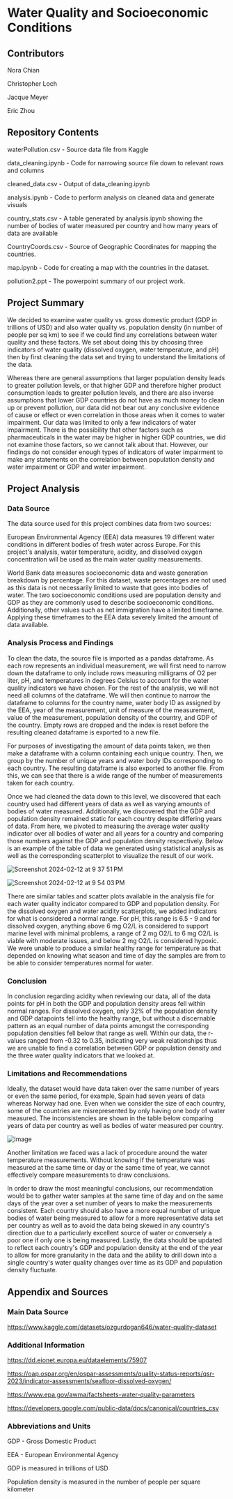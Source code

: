 # Water Quality and Socioeconomic Conditions

## Contributors
Nora Chian

Christopher Loch

Jacque Meyer

Eric Zhou

## Repository Contents

waterPollution.csv - Source data file from Kaggle

data_cleaning.ipynb - Code for narrowing source file down to relevant rows and columns

cleaned_data.csv - Output of data_cleaning.ipynb

analysis.ipynb - Code to perform analysis on cleaned data and generate visuals

country_stats.csv - A table generated by analysis.ipynb showing the number of bodies of water measured per country and how many years of data are available

CountryCoords.csv - Source of Geographic Coordinates for mapping the countries.

map.ipynb - Code for creating a map with the countries in the dataset.

pollution2.ppt - The powerpoint summary of our project work.

## Project Summary
We decided to examine water quality vs. gross domestic product (GDP in trillions of USD) and also water quality vs. population density (in number of people per sq km) to see if we could find any correlations between water quality and these factors. We set about doing this by choosing three indicators of water quality (dissolved oxygen, water temperature, and pH) then by first cleaning the data set and trying to understand the limitations of the data.  

Whereas there are general assumptions that larger population density leads to greater pollution levels, or that higher GDP and therefore higher product consumption leads to greater pollution levels, and there are also inverse assumptions that lower GDP countries do not have as much money to clean up or prevent pollution, our data did not bear out any conclusive evidence of cause or effect or even correlation in those areas when it comes to water impairment. Our data was limited to only a few indicators of water impairment. There is the possibility that other factors such as pharmaceuticals in the water may be higher in higher GDP countries, we did not examine those factors, so we cannot talk about that. However, our findings do not consider enough types of indicators of water impairment to make any statements on the correlation between population density and water impairment or GDP and water impairment. 

## Project Analysis
### Data Source
The data source used for this project combines data from two sources:

European Environmental Agency (EEA) data measures 19 different water conditions in different bodies of fresh water across Europe. For this project's analysis, water temperature, acidity, and dissolved oxygen concentration will be used as the main water quality measurements.

World Bank data measures socioeconomic data and waste generation breakdown by percentage. For this dataset, waste percentages are not used as this data is not necessarily limited to waste that goes into bodies of water. The two socioeconomic conditions used are population density and GDP as they are commonly used to describe socioeconomic conditions. Additionally, other values such as net immigration have a limited timeframe. Applying these timeframes to the EEA data severely limited the amount of data available.

### Analysis Process and Findings
To clean the data, the source file is imported as a pandas dataframe. As each row represents an individual measurement, we will first need to narrow down the dataframe to only include rows measuring milligrams of O2 per liter, pH, and temperatures in degrees Celsius to account for the water quality indicators we have chosen. For the rest of the analysis, we will not need all columns of the dataframe. We will then continue to narrow the dataframe to columns for the country name, water body ID as assigned by the EEA, year of the measurement, unit of measure of the measurement, value of the measurement, population density of the country, and GDP of the country. Empty rows are dropped and the index is reset before the resulting cleaned dataframe is exported to a new file. 

For purposes of investigating the amount of data points taken, we then make a dataframe with a column containing each unique country. Then, we group by the number of unique years and water body IDs corresponding to each country. The resulting dataframe is also exported to another file. From this, we can see that there is a wide range of the number of measurements taken for each country. 

Once we had cleaned the data down to this level, we discovered that each country used had different years of data as well as varying amounts of bodies of water measured. Additionally, we discovered that the GDP and population density remained static for each country despite differing years of data. From here, we pivoted to measuring the average water quality indicator over all bodies of water and all years for a country and comparing those numbers against the GDP and population density respectively. Below is an example of the table of data we generated using statistical analysis as well as the corresponding scatterplot to visualize the result of our work.

![Screenshot 2024-02-12 at 9 37 51 PM](https://github.com/zhou0366/UMN_BootCamp_Project1_Group2/assets/153045237/dd1b352d-826c-4d3b-a29c-58cb154780cb)

![Screenshot 2024-02-12 at 9 54 03 PM](https://github.com/zhou0366/UMN_BootCamp_Project1_Group2/assets/153045237/dfeda7bf-247c-435b-bc83-1ad225c30224)

There are similar tables and scatter plots available in the analysis file for each water quality indicator compared to GDP and population density. For the dissolved oxygen and water acidity scatterplots, we added indicators for what is considered a normal range. For pH, this range is 6.5 - 9 and for dissolved oxygen, anything above 6 mg O2/L is considered to support marine level with minimal problems, a range of 2 mg O2/L to 6 mg O2/L is viable with moderate issues, and below 2 mg O2/L is considered hypoxic. We were unable to produce a similar healthy range for temperature as that depended on knowing what season and time of day the samples are from to be able to consider temperatures normal for water.

### Conclusion
In conclusion regarding acidity when reviewing our data, all of the data points for pH in both the GDP and population density areas fell within normal ranges. For dissolved oxygen, only 32% of the population density and GDP datapoints fell into the healthy range, but without a discernable pattern as an equal number of data points amongst the corresponding population densities fell below that range as well. Within our data, the r-values ranged from -0.32 to 0.35, indicating very weak relationships thus we are unable to find a correlation between GDP or population density and the three water quality indicators that we looked at.

### Limitations and Recommendations
Ideally, the dataset would have data taken over the same number of years or even the same period, for example, Spain had seven years of data whereas Norway had one. Even when we consider the size of each country, some of the countries are misrepresented by only having one body of water measured. The inconsistencies are shown in the table below comparing years of data per country as well as bodies of water measured per country.

![image](https://github.com/zhou0366/UMN_BootCamp_Project1_Group2/assets/22827830/6393d2d7-c64a-499e-aaf8-1f8ed6557033)

Another limitation we faced was a lack of procedure around the water temperature measurements. Without knowing if the temperature was measured at the same time or day or the same time of year, we cannot effectively compare measurements to draw conclusions.

In order to draw the most meaningful conclusions, our recommendation would be to gather water samples at the same time of day and on the same days of the year over a set number of years to make the measurements consistent. Each country should also have a more equal number of unique bodies of water being measured to allow for a more representative data set per country as well as to avoid the data being skewed in any country's direction due to a particularly excellent source of water or conversely a poor one if only one is being measured. Lastly, the data should be updated to reflect each country's GDP and population density at the end of the year to allow for more granularity in the data and the ability to drill down into a single country's water quality changes over time as its GDP and population density fluctuate.

## Appendix and Sources

### Main Data Source
https://www.kaggle.com/datasets/ozgurdogan646/water-quality-dataset

### Additional Information
https://dd.eionet.europa.eu/dataelements/75907

https://oap.ospar.org/en/ospar-assessments/quality-status-reports/qsr-2023/indicator-assessments/seafloor-dissolved-oxygen/

https://www.epa.gov/awma/factsheets-water-quality-parameters

https://developers.google.com/public-data/docs/canonical/countries_csv

### Abbreviations and Units
GDP - Gross Domestic Product

EEA - European Environmental Agency


GDP is measured in trillions of USD

Population density is measured in the number of people per square kilometer
